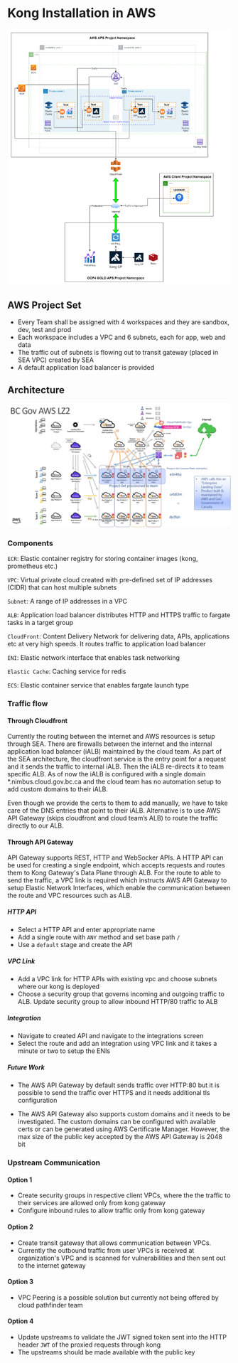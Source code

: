 # Kong Installation in AWS

![alt text](assets/kong-dp-aws-arch-serverless.png "AWS Serverless Architecture Pattern for Hosting Kong Data Plane")

## AWS Project Set

- Every Team shall be assigned with 4 workspaces and they are sandbox, dev, test and prod
- Each workspace includes a VPC and 6 subnets, each for app, web and data
- The traffic out of subnets is flowing out to transit gateway (placed in SEA VPC) created by SEA
- A default application load balancer is provided

## Architecture

![alt text](assets/transit-gateway.png "Transit gateway routing the incoming traffic from VPC to the internet gateway")

### Components

`ECR`: Elastic container registry for storing container images (kong, prometheus etc.)

`VPC`: Virtual private cloud created with pre-defined set of IP addresses (CIDR) that can host multiple subnets

`Subnet`: A range of IP addresses in a VPC

`ALB`: Application load balancer distributes HTTP and HTTPS traffic to fargate tasks in a target group

`CloudFront`: Content Delivery Network for delivering data, APIs, applications etc at very high speeds. It routes traffic to application load balancer

`ENI`: Elastic network interface that enables task networking

`Elastic Cache`: Caching service for redis

`ECS`: Elastic container service that enables fargate launch type

### Traffic flow

#### Through Cloudfront

Currently the routing between the internet and AWS resources is setup through SEA. There are firewalls between the internet and the internal application load balancer (iALB) maintained by the cloud team. As part of the SEA architecture, the cloudfront service is the entry point for a request and it sends the traffic to internal iALB. Then the iALB re-directs it to team specific ALB. As of now the iALB is configured with a single domain *.nimbus.cloud.gov.bc.ca and the cloud team has no automation setup to add custom domains to their iALB.

Even though we provide the certs to them to add manually, we have to take care of the DNS entries that point to their iALB. Alternative is to use AWS API Gateway (skips cloudfront and cloud team’s ALB) to route the traffic directly to our ALB.

#### Through API Gateway

API Gateway supports REST, HTTP and WebSocker APIs. A HTTP API can be used for creating a single endpoint, which accepts requests and routes them to Kong Gateway's Data Plane through ALB. For the route to able to send the traffic, a VPC link is required which instructs AWS API Gateway to setup Elastic Network Interfaces, which enable the communication between the route and VPC resources such as ALB.

##### HTTP API

- Select a HTTP API and enter appropriate name
- Add a single route with `ANY` method and set base path `/`
- Use a `default` stage and create the API

##### VPC Link

- Add a VPC link for HTTP APIs with existing vpc and choose subnets where our kong is deployed
- Choose a security group that governs incoming and outgoing traffic to ALB. Update security group to allow inbound HTTP/80 traffic to ALB

##### Integration

- Navigate to created API and navigate to the integrations screen
- Select the route and add an integration using VPC link and it takes a minute or two to setup the ENIs


##### Future Work

- The AWS API Gateway by default sends traffic over HTTP:80  but it is possible to send the traffic over HTTPS and it needs additional tls configuration

- The AWS API Gateway also supports custom domains and it needs to be investigated. The custom domains can be configured with available certs or can be generated using AWS Certificate Manager. However, the max size of the public key accepted by the AWS API Gateway is 2048 bit

### Upstream Communication

#### Option 1

- Create security groups in respective client VPCs, where the the traffic to their services are allowed only from kong gateway
- Configure inbound rules to allow traffic only from kong gateway

#### Option 2

- Create transit gateway that allows communication between VPCs.
- Currently the outbound traffic from user VPCs is received at organization's VPC and is scanned for vulnerabilities and then sent out to the internet gateway

#### Option 3 

- VPC Peering is a possible solution but currently not being offered by cloud pathfinder team

#### Option 4

- Update upstreams to validate the JWT signed token sent into the HTTP header `JWT` of the proxied requests through kong
- The upstreams should be made available with the public key

